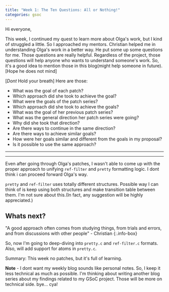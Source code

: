```yaml
---
title: "Week 1: The Ten Questions: All or Nothing!"
categories: gsoc
---
```


Hi everyone,

This week, I continued my quest to learn more about Olga's work, but I kind of struggled a little. So I approached my mentors. Christian helped me in understanding Olga's work in a better way. He put some up some questions for me. Those questions are really helpful. 
Regardless of the project, those questions will help anyone who wants to understand someone's work.
So, it's a good idea to mention those in this blog(might help someone in future).[Hope he does not mind]

[*Dont* Hold your breath] Here are those:

- What was the goal of each patch?
- Which approach did she took to achieve the goal?
- What were the goals of the patch series?
- Which approach did she took to achieve the goals?
- What was the goal of her previous patch series?
- What was the general direction her patch series were going?
- Why did she took that direction?
- Are there ways to continue in the same direction?
- Are there ways to achieve similar goals?
- How were her goals similar and different from the goals in my proposal?
- Is it possible to use the same approach?

---
---

Even after going through Olga's patches, I wasn't able to come up with the proper approach to unifying  `ref-filter` and `pretty` formatting logic. I dont think i can proceed forward Olga's way. 

`pretty` and `ref-filter` uses totally different structures. Possible way I can think of is keep using both structures and make transition table between them. I'm not sure about this.(In fact, any suggestion will be highly appreciated.)

## Whats next?

"A good approach often comes from studying things, from trials and
errors, and from discussions with other people" -  Christian
{:.info-box}

So, now I'm going to deep-diving into `pretty.c` and `ref-filter.c` formats.
Also, will add support for atoms in `pretty.c`.

Summary: This week no patches, but it's full of learning.

**Note** - I dont want my weekly blog sounds like personal notes. So, I keep it less technical as much as possible. I'm thinking about writing another blog series about my findings related to my GSoC project. Those will be more on technical side.
bye... cya!
